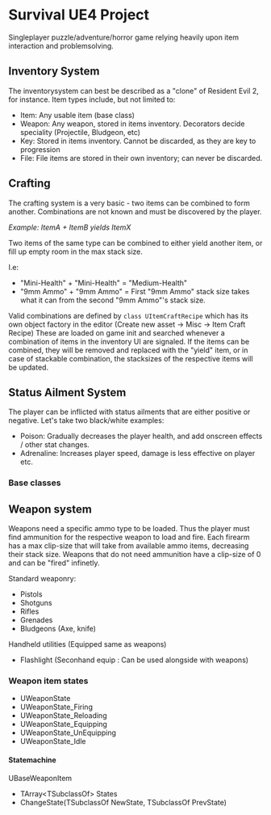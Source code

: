# Survival UE4 Project

Singleplayer puzzle/adventure/horror game relying heavily upon item interaction and problemsolving.

## Inventory System
The inventorysystem can best be described as a "clone" of Resident Evil 2, for instance.
Item types include, but not limited to:

+ Item: Any usable item (base class)
+ Weapon: Any weapon, stored in items inventory. Decorators decide speciality (Projectile, Bludgeon, etc)
+ Key: Stored in items inventory. Cannot be discarded, as they are key to progression
+ File: File items are stored in their own inventory; can never be discarded.

## Crafting
The crafting system is a very basic - two items can be combined to form another.
Combinations are not known and must be discovered by the player.

*Example: ItemA + ItemB yields ItemX*

Two items of the same type can be combined to either yield another item, or
fill up empty room in the max stack size. 

I.e:
+ "Mini-Health" + "Mini-Health" = "Medium-Health"
+ "9mm Ammo" + "9mm Ammo" = First "9mm Ammo" stack size takes what it can from the second "9mm Ammo"'s stack size.

Valid combinations are defined by ``` class UItemCraftRecipe ``` which has its own object factory in the editor (Create new asset -> Misc -> Item Craft Recipe)
These are loaded on game init and searched whenever a combination of items in the inventory UI are signaled.
If the items can be combined, they will be removed and replaced with the "yield" item, or in case of stackable combination,
the stacksizes of the respective items will be updated.

## Status Ailment System
The player can be inflicted with status ailments that are either positive or negative.
Let's take two black/white examples:
+ Poison: Gradually decreases the player health, and add onscreen effects / other stat changes.
+ Adrenaline: Increases player speed, damage is less effective on player etc.

### Base classes

## Weapon system

Weapons need a specific ammo type to be loaded. Thus the player must find ammunition for the respective weapon
to load and fire. Each firearm has a max clip-size that will take from available ammo items, decreasing their stack size.
Weapons that do not need ammunition have a clip-size of 0 and can be "fired" infinetly.

Standard weaponry:
+ Pistols
+ Shotguns
+ Rifles
+ Grenades
+ Bludgeons (Axe, knife)

Handheld utilities (Equipped same as weapons)
+ Flashlight (Seconhand equip : Can be used alongside with weapons)

### Weapon item states

+ UWeaponState
+ UWeaponState_Firing
+ UWeaponState_Reloading
+ UWeaponState_Equipping
+ UWeaponState_UnEquipping
+ UWeaponState_Idle

#### Statemachine

UBaseWeaponItem
+ TArray<TSubclassOf<UWeaponState>> States
+ ChangeState(TSubclassOf<UWeaponState> NewState, TSubclassOf<UWeaponState> PrevState)
	
	
	
	
	
	
	
	